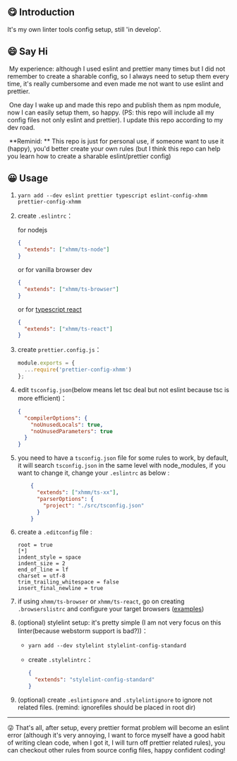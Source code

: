 ## 😋 Introduction

It's my own linter tools config setup, still 'in develop'. 

## 😄 Say Hi

​	My experience: although I used eslint and prettier many times but I did not remember to create a sharable config, so I always need to setup them every time, it's really cumbersome and even made me not want to use eslint and prettier. 

​	One day I wake up and made this repo and publish them as npm module, now I can easily setup them, so happy. (PS: this repo will include all my config files not only eslint and prettier). I update this repo according to my dev road. 

​	**Reminid: ** This repo is just for personal use, if someone want to use it (happy), you'd better create your own rules (but I think this repo can help you learn how to create a sharable eslint/prettier config)

## 😀 Usage 

1. `yarn add --dev eslint prettier typescript eslint-config-xhmm prettier-config-xhmm`

2. create `.eslintrc`：

   for nodejs

   ```json
   {
     "extends": ["xhmm/ts-node"]
   }
   ```

   or for vanilla browser dev

   ```json
   {
     "extends": ["xhmm/ts-browser"]
   }
   ```

   or for [typescript react](<https://github.com/XHMM/typescript-react-starter>)

   ```json
   {
     "extends": ["xhmm/ts-react"]
   }
   ```

3. create `prettier.config.js`：

   ```js
   module.exports = {
     ...require('prettier-config-xhmm')
   };
   ```

4. edit `tsconfig.json`(below means let tsc deal but not eslint because tsc is more efficient)：

   ```json
   {
     "compilerOptions": {
       "noUnusedLocals": true,
       "noUnusedParameters": true
     }
   }
   ```

5. you need to have a `tsconfig.json` file for some rules to work, by default, it will search `tsconfig.json` in the same level with node_modules, if you want to change it, change your `.eslintrc` as below :

   ```json
       {
         "extends": ["xhmm/ts-xx"],
         "parserOptions": {
           "project": "./src/tsconfig.json"
         }
       }
   ```

6. create a `.editconfig` file :

   ```text
   root = true
   [*]
   indent_style = space
   indent_size = 2
   end_of_line = lf
   charset = utf-8
   trim_trailing_whitespace = false
   insert_final_newline = true
   ```

7. if using `xhmm/ts-browser` or `xhmm/ts-react`, go on creating `.browserslistrc` and configure your target browsers ([examples](https://github.com/browserslist/browserslist#full-list))

8. (optional) stylelint setup: it's pretty simple (I am not very focus on this linter(because webstorm support is bad?))：

   - `yarn add --dev stylelint stylelint-config-standard`

   - create `.stylelintrc`：

     ```json
     {
       "extends": "stylelint-config-standard"
     }
     ```

9. (optional) create `.eslintignore` and `.stylelintignore` to ignore not related files. (remind: ignorefiles should be placed in root dir) 

------



😜 That's all, after setup, every prettier format problem will become an eslint error (although it's very annoying, I want to force myself have a good habit of writing clean code, when I got it, I will turn off prettier related rules), you can checkout other rules from source config files, happy confident coding!